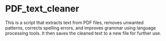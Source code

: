 # PDF_text_cleaner
This is a script that extracts text from PDF files, removes unwanted patterns, corrects spelling errors, and improves grammar using language processing tools. It then saves the cleaned text to a new file for further use.
